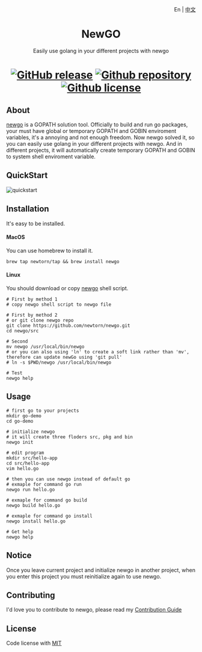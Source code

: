 <p align="right">En | <a href="./doc/README-zh_cn.md">中文</a>
<div align="center">
<h1>NewGO</h1>

Easily use golang in your different projects with newgo

[![GitHub release](https://img.shields.io/github/release/newtorn/newgo.svg)](https://github.com/newtorn/newgo/releases)
[![Github repository](https://img.shields.io/appveyor/ci/gruntjs/grunt.svg)](https://github.com/newtorn/newgo.git)
[![Github license](https://img.shields.io/github/license/newtorn/newgo.svg)](LICENSE)
===
</div>

## About

[newgo](https://github.com/newtorn/newgo.git) is a GOPATH solution tool. 
Officially to build and run go packages, your must have global or temporary GOPATH and GOBIN enviroment variables, it's a annoying and not enough freedom.
Now newgo solved it, so you can easily use golang in your different projects with newgo. And in different projects, it will automatically create temporary GOPATH and GOBIN to system shell enviroment variable.


## QuickStart

![quickstart](assets/quickstart.gif)


## Installation

It's easy to be installed.

#### MacOS
You can use homebrew to install it.
```
brew tap newtorn/tap && brew install newgo
```

#### Linux
You should download or copy [newgo](https://github.com/newtorn/newgo.git) shell script.
```
# First by method 1
# copy newgo shell script to newgo file

# First by method 2
# or git clone newgo repo
git clone https://github.com/newtorn/newgo.git
cd newgo/src

# Second
mv newgo /usr/local/bin/newgo
# or you can also using 'ln' to create a soft link rather than 'mv', therefore can update newGo using 'git pull'
# ln -s $PWD/newgo /usr/local/bin/newgo

# Test
newgo help
```


## Usage

```
# first go to your projects
mkdir go-demo
cd go-demo

# initialize newgo
# it will create three floders src, pkg and bin
newgo init

# edit program
mkdir src/hello-app
cd src/hello-app
vim hello.go

# then you can use newgo instead of default go
# exmaple for command go run
newgo run hello.go

# exmaple for command go build
newgo build hello.go

# exmaple for command go install
newgo install hello.go

# Get help
newgo help
```


## Notice

Once you leave current project and initialize newgo in another project, when you enter this project you must reinitialize again to use newgo.

## Contributing

I'd love you to contribute to newgo, please read my [Contribution Guide](CONTRIBUTING.md)


## License

Code license with [MIT](LICENSE)
